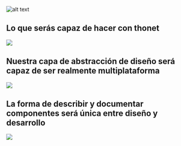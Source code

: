 
![alt text](http://thonet.realized.es/doc/img/brand/thonet-cover.png "Thonet")


<div class="margin-bottom-small">
  <h2>Lo que serás capaz de hacer con thonet</h2>
  <img src="http://thonet.realized.es/doc/img/home/home-plan.png"/>
</div>

<div class="margin-bottom-small">
  <h2>Nuestra capa de abstracción de diseño será capaz de ser realmente multiplataforma</h2>
  <img src="http://thonet.realized.es/doc/img/home/flujo.png"/>  
</div>

<div class="margin-bottom-small">
  <h2>La forma de describir y documentar componentes será única entre diseño y desarrollo</h2>
  <img src="http://thonet.realized.es/doc/img/home/btn-tokens-example.png"/>
</div>
